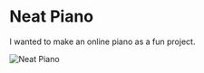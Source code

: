 # Neat Piano

I wanted to make an online piano as a fun project.

![Neat Piano](https://www.patrickadams.me/static/pic/neat_piano.jpg)
